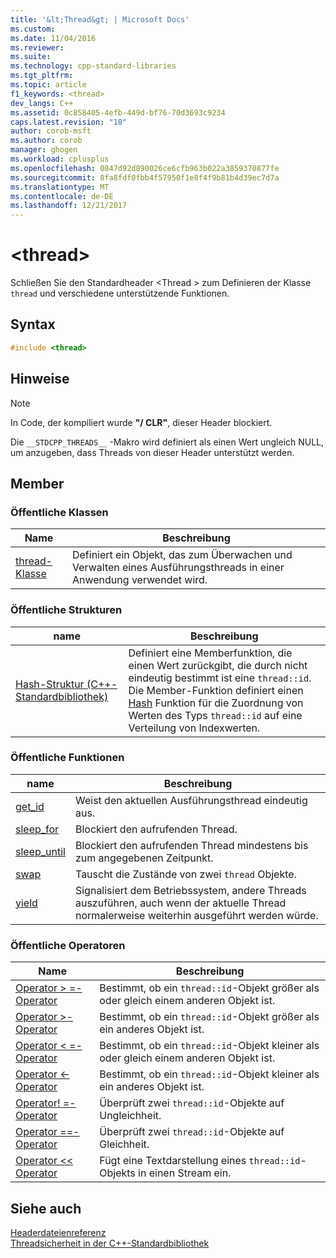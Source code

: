 ```yaml
---
title: '&lt;Thread&gt; | Microsoft Docs'
ms.custom: 
ms.date: 11/04/2016
ms.reviewer: 
ms.suite: 
ms.technology: cpp-standard-libraries
ms.tgt_pltfrm: 
ms.topic: article
f1_keywords: <thread>
dev_langs: C++
ms.assetid: 0c858405-4efb-449d-bf76-70d3693c9234
caps.latest.revision: "18"
author: corob-msft
ms.author: corob
manager: ghogen
ms.workload: cplusplus
ms.openlocfilehash: 0847d92d890026ce6cfb963b022a3859370877fe
ms.sourcegitcommit: 8fa8fdf0fbb4f57950f1e8f4f9b81b4d39ec7d7a
ms.translationtype: MT
ms.contentlocale: de-DE
ms.lasthandoff: 12/21/2017
---
```

# <a name="ltthreadgt"></a>&lt;thread&gt;
Schließen Sie den Standardheader \<Thread > zum Definieren der Klasse `thread` und verschiedene unterstützende Funktionen.  
  
## <a name="syntax"></a>Syntax  
  
```cpp  
#include <thread>  
```  
  
## <a name="remarks"></a>Hinweise  
  
> [!NOTE]
>  In Code, der kompiliert wurde **"/ CLR"**, dieser Header blockiert.  
  
 Die `__STDCPP_THREADS__` -Makro wird definiert als einen Wert ungleich NULL, um anzugeben, dass Threads von dieser Header unterstützt werden.  
  
## <a name="members"></a>Member  
  
### <a name="public-classes"></a>Öffentliche Klassen  
  
|Name|Beschreibung|  
|----------|-----------------|  
|[thread-Klasse](../standard-library/thread-class.md)|Definiert ein Objekt, das zum Überwachen und Verwalten eines Ausführungsthreads in einer Anwendung verwendet wird.|  
  
### <a name="public-structures"></a>Öffentliche Strukturen  
  
|name|Beschreibung|  
|----------|-----------------|  
|[Hash-Struktur (C++-Standardbibliothek)](../standard-library/hash-structure-stl.md)|Definiert eine Memberfunktion, die einen Wert zurückgibt, die durch nicht eindeutig bestimmt ist eine `thread::id`. Die Member-Funktion definiert einen [Hash](../standard-library/hash-class.md) Funktion für die Zuordnung von Werten des Typs `thread::id` auf eine Verteilung von Indexwerten.|  
  
### <a name="public-functions"></a>Öffentliche Funktionen  
  
|name|Beschreibung|  
|----------|-----------------|  
|[get_id](../standard-library/thread-functions.md#get_id)|Weist den aktuellen Ausführungsthread eindeutig aus.|  
|[sleep_for](../standard-library/thread-functions.md#sleep_for)|Blockiert den aufrufenden Thread.|  
|[sleep_until](../standard-library/thread-functions.md#sleep_until)|Blockiert den aufrufenden Thread mindestens bis zum angegebenen Zeitpunkt.|  
|[swap](../standard-library/thread-functions.md#swap)|Tauscht die Zustände von zwei `thread` Objekte.|  
|[yield](../standard-library/thread-functions.md#yield)|Signalisiert dem Betriebssystem, andere Threads auszuführen, auch wenn der aktuelle Thread normalerweise weiterhin ausgeführt werden würde.|  
  
### <a name="public-operators"></a>Öffentliche Operatoren  
  
|Name|Beschreibung|  
|----------|-----------------|  
|[Operator > =-Operator](../standard-library/thread-operators.md#op_gt_eq)|Bestimmt, ob ein `thread::id`-Objekt größer als oder gleich einem anderen Objekt ist.|  
|[Operator >-Operator](../standard-library/thread-operators.md#op_gt)|Bestimmt, ob ein `thread::id`-Objekt größer als ein anderes Objekt ist.|  
|[Operator < =-Operator](../standard-library/thread-operators.md#op_lt_eq)|Bestimmt, ob ein `thread::id`-Objekt kleiner als oder gleich einem anderen Objekt ist.|  
|[Operator <-Operator](../standard-library/thread-operators.md#op_lt)|Bestimmt, ob ein `thread::id`-Objekt kleiner als ein anderes Objekt ist.|  
|[Operator! =-Operator](../standard-library/thread-operators.md#op_neq)|Überprüft zwei `thread::id`-Objekte auf Ungleichheit.|  
|[Operator ==-Operator](../standard-library/thread-operators.md#op_eq_eq)|Überprüft zwei `thread::id`-Objekte auf Gleichheit.|  
|[Operator << Operator](../standard-library/thread-operators.md#op_lt_lt)|Fügt eine Textdarstellung eines `thread::id`-Objekts in einen Stream ein.|  
  
## <a name="see-also"></a>Siehe auch  
 [Headerdateienreferenz](../standard-library/cpp-standard-library-header-files.md)   
 [Threadsicherheit in der C++-Standardbibliothek](../standard-library/thread-safety-in-the-cpp-standard-library.md)

